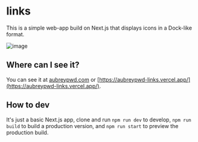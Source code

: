 # links

This is a simple web-app build on Next.js that displays icons in a Dock-like format.

![image](https://user-images.githubusercontent.com/1753298/126888176-66542e5a-f5d9-4a3c-bd3a-a90f01104225.png)

## Where can I see it?

You can see it at [aubreypwd.com](https://aubreypwd.com) or [https://aubreypwd-links.vercel.app/](https://aubreypwd-links.vercel.app/).

## How to dev

It's just a basic Next.js app, clone and run `npm run dev` to develop, `npm run build` to build a production version, and `npm run start` to preview the production build.
